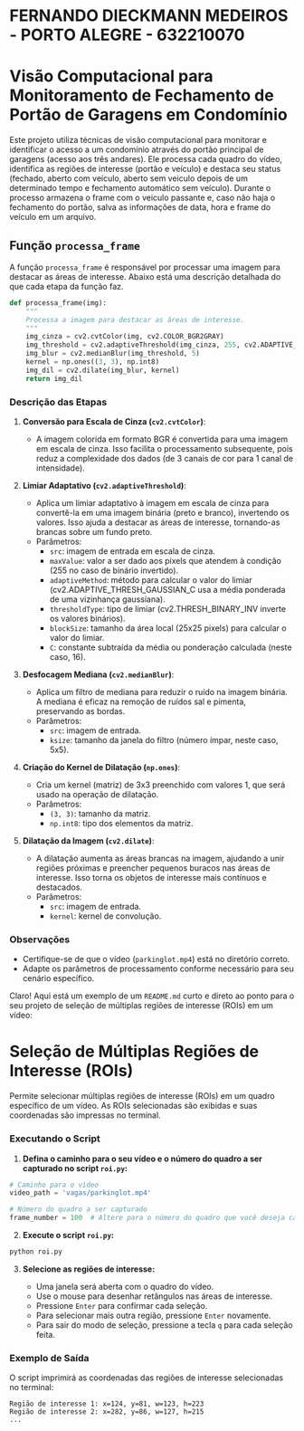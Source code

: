 # FERNANDO DIECKMANN MEDEIROS - PORTO ALEGRE - 632210070

# Visão Computacional para Monitoramento de Fechamento de Portão de Garagens em Condomínio

Este projeto utiliza técnicas de visão computacional para monitorar e identificar o acesso a um condomínio através do portão principal de garagens (acesso aos três andares).
Ele processa cada quadro do vídeo, identifica as regiões de interesse (portão e veículo) e destaca seu status (fechado, aberto com veículo, aberto sem veiculo depois de um determinado tempo e fechamento automático sem veículo).
Durante o processo armazena o frame com o veiculo passante e, caso não haja o fechamento do portão, salva as informações de data, hora e frame do veículo em um arquivo.

## Função `processa_frame`

A função `processa_frame` é responsável por processar uma imagem para destacar as áreas de interesse. Abaixo está uma descrição detalhada do que cada etapa da função faz.

```python
def processa_frame(img):
    """
    Processa a imagem para destacar as áreas de interesse.
    """
    img_cinza = cv2.cvtColor(img, cv2.COLOR_BGR2GRAY)
    img_threshold = cv2.adaptiveThreshold(img_cinza, 255, cv2.ADAPTIVE_THRESH_GAUSSIAN_C, cv2.THRESH_BINARY_INV, 25, 16)
    img_blur = cv2.medianBlur(img_threshold, 5)
    kernel = np.ones((3, 3), np.int8)
    img_dil = cv2.dilate(img_blur, kernel)
    return img_dil
```

### Descrição das Etapas

1. **Conversão para Escala de Cinza (`cv2.cvtColor`)**:

   - A imagem colorida em formato BGR é convertida para uma imagem em escala de cinza. Isso facilita o processamento subsequente, pois reduz a complexidade dos dados (de 3 canais de cor para 1 canal de intensidade).

2. **Limiar Adaptativo (`cv2.adaptiveThreshold`)**:

   - Aplica um limiar adaptativo à imagem em escala de cinza para convertê-la em uma imagem binária (preto e branco), invertendo os valores. Isso ajuda a destacar as áreas de interesse, tornando-as brancas sobre um fundo preto.
   - Parâmetros:
     - `src`: imagem de entrada em escala de cinza.
     - `maxValue`: valor a ser dado aos pixels que atendem à condição (255 no caso de binário invertido).
     - `adaptiveMethod`: método para calcular o valor do limiar (cv2.ADAPTIVE_THRESH_GAUSSIAN_C usa a média ponderada de uma vizinhança gaussiana).
     - `thresholdType`: tipo de limiar (cv2.THRESH_BINARY_INV inverte os valores binários).
     - `blockSize`: tamanho da área local (25x25 pixels) para calcular o valor do limiar.
     - `C`: constante subtraída da média ou ponderação calculada (neste caso, 16).

3. **Desfocagem Mediana (`cv2.medianBlur`)**:

   - Aplica um filtro de mediana para reduzir o ruído na imagem binária. A mediana é eficaz na remoção de ruídos sal e pimenta, preservando as bordas.
   - Parâmetros:
     - `src`: imagem de entrada.
     - `ksize`: tamanho da janela do filtro (número ímpar, neste caso, 5x5).

4. **Criação do Kernel de Dilatação (`np.ones`)**:

   - Cria um kernel (matriz) de 3x3 preenchido com valores 1, que será usado na operação de dilatação.
   - Parâmetros:
     - `(3, 3)`: tamanho da matriz.
     - `np.int8`: tipo dos elementos da matriz.

5. **Dilatação da Imagem (`cv2.dilate`)**:
   - A dilatação aumenta as áreas brancas na imagem, ajudando a unir regiões próximas e preencher pequenos buracos nas áreas de interesse. Isso torna os objetos de interesse mais contínuos e destacados.
   - Parâmetros:
     - `src`: imagem de entrada.
     - `kernel`: kernel de convolução.

### Observações

- Certifique-se de que o vídeo (`parkinglot.mp4`) está no diretório correto.
- Adapte os parâmetros de processamento conforme necessário para seu cenário específico.

Claro! Aqui está um exemplo de um `README.md` curto e direto ao ponto para o seu projeto de seleção de múltiplas regiões de interesse (ROIs) em um vídeo:

# Seleção de Múltiplas Regiões de Interesse (ROIs)

Permite selecionar múltiplas regiões de interesse (ROIs) em um quadro específico de um vídeo. As ROIs selecionadas são exibidas e suas coordenadas são impressas no terminal.

### Executando o Script

1. **Defina o caminho para o seu vídeo e o número do quadro a ser capturado no script `roi.py`:**

```python
# Caminho para o vídeo
video_path = 'vagas/parkinglot.mp4'

# Número do quadro a ser capturado
frame_number = 100  # Altere para o número do quadro que você deseja capturar
```

2. **Execute o script `roi.py`:**

```bash
python roi.py
```

3. **Selecione as regiões de interesse:**

   - Uma janela será aberta com o quadro do vídeo.
   - Use o mouse para desenhar retângulos nas áreas de interesse.
   - Pressione `Enter` para confirmar cada seleção.
   - Para selecionar mais outra região, pressione `Enter` novamente.
   - Para sair do modo de seleção, pressione a tecla `q` para cada seleção feita.

### Exemplo de Saída

O script imprimirá as coordenadas das regiões de interesse selecionadas no terminal:

```
Região de interesse 1: x=124, y=81, w=123, h=223
Região de interesse 2: x=282, y=86, w=127, h=215
...
```

